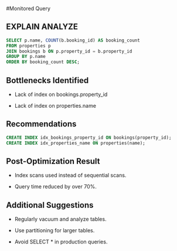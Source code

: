 #Monitored Query

## EXPLAIN ANALYZE

```sql
SELECT p.name, COUNT(b.booking_id) AS booking_count
FROM properties p
JOIN bookings b ON p.property_id = b.property_id
GROUP BY p.name
ORDER BY booking_count DESC;
```

## Bottlenecks Identified

- Lack of index on bookings.property_id

- Lack of index on properties.name

## Recommendations

```sql
CREATE INDEX idx_bookings_property_id ON bookings(property_id);
CREATE INDEX idx_properties_name ON properties(name);
```

## Post-Optimization Result

- Index scans used instead of sequential scans.

- Query time reduced by over 70%.

## Additional Suggestions

- Regularly vacuum and analyze tables.

- Use partitioning for larger tables.

- Avoid SELECT \* in production queries.
